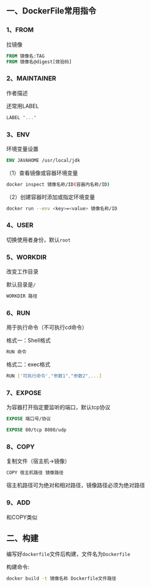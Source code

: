 ## 一、DockerFile常用指令

### 1、FROM 

拉镜像

```dockerfile
FROM 镜像名:TAG
FROM 镜像名@digest[效验码]
```



### 2、MAINTAINER

作者描述

还常用LABEL

```bash
LABEL "..."
```



### 3、ENV

环境变量设置

```dockerfile
ENV JAVAHOME /usr/local/jdk
```

（1）查看镜像或容器环境变量

```bash
docker inspect 镜像名称/ID(容器内名称/ID)
```

（2）创建容器时添加或指定环境变量

```bash
docker run --env <key>=<value> 镜像名称/ID 
```



### 4、USER

切换使用者身份，默认`root`



### 5、WORKDIR

改变工作目录

默认目录是`/`

```bash
WORKDIR 路径
```



### 6、RUN

用于执行命令（不可执行cd命令）

格式一：Shell格式

```bash
RUN 命令
```

格式二：exec格式

```bash
RUN ['可执行命令',"参数1","参数2",...]
```



### 7、EXPOSE

为容器打开指定要监听的端口，默认tcp协议

```dockerfile
EXPOSE 端口号/协议
```

```dockerfile
EXPOSE 80/tcp 8080/udp
```



### 8、COPY

复制文件（宿主机->镜像）

```bash
COPY 宿主机路径 镜像路径
```

宿主机路径可为绝对和相对路径，镜像路径必须为绝对路径



### 9、ADD

和COPY类似



## 二、构建

编写好`dockerfile`文件后构建，文件名为`Dockerfile`

构建命令:

```bash
docker build -t 镜像名称 Dockerfile文件路径
```









